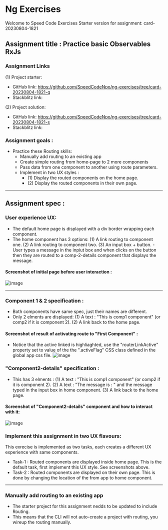 # Ng Exercises

Welcome to Speed Code Exercises
Starter version for assignment: card-20230804-1821

## Assignment title : Practice basic Observables RxJs

### Assignment Links

(1) Project starter:
  - GitHub link: https://github.com/SpeedCodeNpo/ng-exercises/tree/card-20230804-1821-q
  - Stackblitz link: 

(2) Project solution:
  - GitHub link: https://github.com/SpeedCodeNpo/ng-exercises/tree/card-20230804-1821-s
  - Stackblitz link: 

### Assignment goals :

- Practice these Routing skills:
  - Manually add routing to an existing app
  - Create simple routing from home-page to 2 more components
  - Pass data from one component to another using route parameters.
  - Implement in two UX styles :
    - (1) Display the routed components on the home page.
    - (2) Display the routed components in their own page.

***      
## Assignment spec :

### User experience UX:
- The default home page is displayed with a div border wrapping each component.
- The home component has 3 options:
  (1) A link routing to component one.
  (2) A link routing to component two.
  (3) An input box + button.
      - User types a message in the inpiut box and when clicks on the button then
         they are routed to a comp-2-details component that displays the message.
  
#### Screenshot of initial page before user interaction :
![image](https://github.com/SpeedCodeNpo/ng-exercises/assets/132397719/2a07ee72-4e19-4077-bcc0-2cd1a8528c7c)

***

### Component 1 & 2 specification :
- Both components have same spec, just their names are different.
- Only 2 elments are displayed:
  (1) A text : "This is comp1 component" (or comp2 if it is component 2).
  (2) A link back to the home page.
#### Screenshot of result of activating route to "First Component" :
- Notice that the active linked is highliaghted, use the "routerLinkActive" property set to value of the the ".activeFlag" CSS
  class defined in the global app css file.
![image](https://github.com/SpeedCodeNpo/ng-exercises/assets/132397719/c928c514-2d55-44cf-aefc-e0d39bd78d92)


### "Component2-details" specification :
- This has 3 elments :
  (1) A text : "This is comp1 component" (or comp2 if it is component 2).
  (2) A text : "The message is : " and the message typed in the input box in home component.
  (3) A link back to the home page.
    
#### Screenshot of "Component2-details" component and how to interact with it:
![image](https://github.com/SpeedCodeNpo/ng-exercises/assets/132397719/920bbdc3-a2fd-43f2-978f-69c645b47c75)

### Implement this assignment in two UX flavours:

This exrecise is implemented as two tasks, each creates a different UX experience with same components.
- Task-1 : Routed components are displayed inside home page.
           This is the default task, first implement this UX style. See screenshots above.
- Task-2 : Routed components are displayed on their own page.
           This is done by changing the location of the <router-outlet> from app to home component.

***

### Manually add routing to an existing app
- The starter project for this assignment nedds to be updated to include Routing.
- This means that the CLI will not auto-create a project with routing, you wireup the routing manually.

